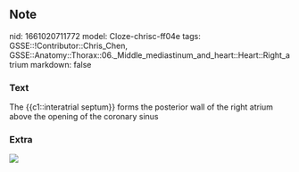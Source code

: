 ## Note
nid: 1661020711772
model: Cloze-chrisc-ff04e
tags: GSSE::!Contributor::Chris_Chen, GSSE::Anatomy::Thorax::06._Middle_mediastinum_and_heart::Heart::Right_atrium
markdown: false

### Text
<div class='toggle'>
  The {{c1::interatrial septum}} forms the posterior wall of the
  right atrium above the opening of the coronary sinus
</div>

### Extra
<img src="13427797_1230203717012625_2777689311334471882_n.jpg">
